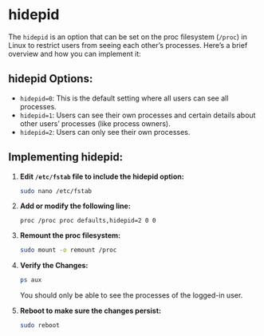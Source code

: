 # hidepid

The `hidepid` is an option that can be set on the proc filesystem (`/proc`) in Linux to restrict users from seeing each other’s processes. Here’s a brief overview and how you can implement it:

## hidepid Options:
- `hidepid=0`: This is the default setting where all users can see all processes.
- `hidepid=1`: Users can see their own processes and certain details about other users’ processes (like process owners).
- `hidepid=2`: Users can only see their own processes.

## Implementing hidepid:

1. **Edit `/etc/fstab` file to include the hidepid option:**
    ```bash
    sudo nano /etc/fstab
    ```

2. **Add or modify the following line:**
    ```plaintext
    proc /proc proc defaults,hidepid=2 0 0
    ```
   
3. **Remount the proc filesystem:**
    ```bash
    sudo mount -o remount /proc
    ```
   
4. **Verify the Changes:**
    ```bash
    ps aux
    ```
   You should only be able to see the processes of the logged-in user.

5. **Reboot to make sure the changes persist:**
    ```bash
    sudo reboot
    ```

